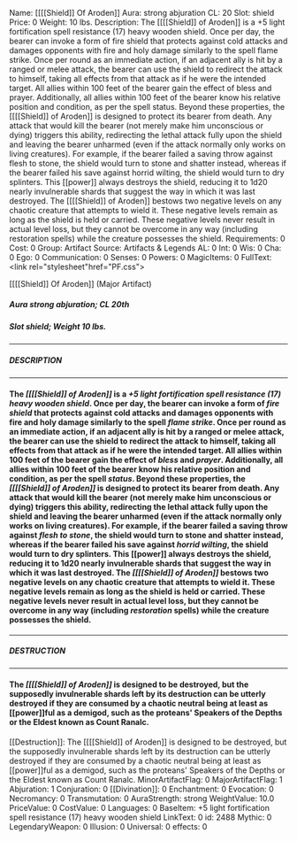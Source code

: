 Name: [[[[Shield]] Of Aroden]]
Aura: strong abjuration
CL: 20
Slot: shield
Price: 0
Weight: 10 lbs.
Description: The [[[[Shield]] of Aroden]] is a +5 light fortification spell resistance (17) heavy wooden shield. Once per day, the bearer can invoke a form of fire shield that protects against cold attacks and damages opponents with fire and holy damage similarly to the spell flame strike. Once per round as an immediate action, if an adjacent ally is hit by a ranged or melee attack, the bearer can use the shield to redirect the attack to himself, taking all effects from that attack as if he were the intended target. All allies within 100 feet of the bearer gain the effect of bless and prayer. Additionally, all allies within 100 feet of the bearer know his relative position and condition, as per the spell status. Beyond these properties, the [[[[Shield]] of Aroden]] is designed to protect its bearer from death. Any attack that would kill the bearer (not merely make him unconscious or dying) triggers this ability, redirecting the lethal attack fully upon the shield and leaving the bearer unharmed (even if the attack normally only works on living creatures). For example, if the bearer failed a saving throw against flesh to stone, the shield would turn to stone and shatter instead, whereas if the bearer failed his save against horrid wilting, the shield would turn to dry splinters. This [[power]] always destroys the shield, reducing it to 1d20 nearly invulnerable shards that suggest the way in which it was last destroyed. The [[[[Shield]] of Aroden]] bestows two negative levels on any chaotic creature that attempts to wield it. These negative levels remain as long as the shield is held or carried. These negative levels never result in actual level loss, but they cannot be overcome in any way (including restoration spells) while the creature possesses the shield.
Requirements: 0
Cost: 0
Group: Artifact
Source: Artifacts & Legends
AL: 0
Int: 0
Wis: 0
Cha: 0
Ego: 0
Communication: 0
Senses: 0
Powers: 0
MagicItems: 0
FullText: <link rel="stylesheet"href="PF.css"><div class="heading"><p class="alignleft">[[[[Shield]] Of Aroden]] (Major Artifact)</p><div style="clear: both;"></div></div><div><h5><b>Aura </b>strong abjuration; <b>CL </b>20th</h5><h5><b>Slot </b>shield; <b>Weight </b>10 lbs.</h5></div><hr/><div><h5><b>DESCRIPTION</b></h5></div><hr/><div><h4><p>The <i>[[[[Shield]] of Aroden]]</i> is a <i>+5 light fortification spell resistance (17) heavy wooden shield</i>. Once per day, the bearer can invoke a form of <i>fire shield</i> that protects against cold attacks and damages opponents with fire and holy damage similarly to the spell <i>flame strike</i>. Once per round as an immediate action, if an adjacent ally is hit by a ranged or melee attack, the bearer can use the shield to redirect the attack to himself, taking all effects from that attack as if he were the intended target. All allies within 100 feet of the bearer gain the effect of <i>bless</i> and <i>prayer</i>. Additionally, all allies within 100 feet of the bearer know his relative position and condition, as per the spell <i>status</i>. Beyond these properties, the <i>[[[[Shield]] of Aroden]]</i> is designed to protect its bearer from death. Any attack that would kill the bearer (not merely make him unconscious or dying) triggers this ability, redirecting the lethal attack fully upon the shield and leaving the bearer unharmed (even if the attack normally only works on living creatures). For example, if the bearer failed a saving throw against <i>flesh to stone</i>, the shield would turn to stone and shatter instead, whereas if the bearer failed his save against <i>horrid wilting</i>, the shield would turn to dry splinters. This [[power]] always destroys the shield, reducing it to 1d20 nearly invulnerable shards that suggest the way in which it was last destroyed. The <i>[[[[Shield]] of Aroden]]</i> bestows two negative levels on any chaotic creature that attempts to wield it. These negative levels remain as long as the shield is held or carried. These negative levels never result in actual level loss, but they cannot be overcome in any way (including <i>restoration</i> spells) while the creature possesses the shield.</p></h4></div><hr/><div><h5><b>DESTRUCTION</b></h5></div><hr/><div><h4><p>The <i>[[[[Shield]] of Aroden]]</i> is designed to be destroyed, but the supposedly invulnerable shards left by its destruction can be utterly destroyed if they are consumed by a chaotic neutral being at least as [[power]]ful as a demigod, such as the proteans' Speakers of the Depths or the Eldest known as Count Ranalc.</p></h4></div>
[[Destruction]]: The [[[[Shield]] of Aroden]] is designed to be destroyed, but the supposedly invulnerable shards left by its destruction can be utterly destroyed if they are consumed by a chaotic neutral being at least as [[power]]ful as a demigod, such as the proteans' Speakers of the Depths or the Eldest known as Count Ranalc.
MinorArtifactFlag: 0
MajorArtifactFlag: 1
Abjuration: 1
Conjuration: 0
[[Divination]]: 0
Enchantment: 0
Evocation: 0
Necromancy: 0
Transmutation: 0
AuraStrength: strong
WeightValue: 10.0
PriceValue: 0
CostValue: 0
Languages: 0
BaseItem: +5 light fortification spell resistance (17) heavy wooden shield
LinkText: 0
id: 2488
Mythic: 0
LegendaryWeapon: 0
Illusion: 0
Universal: 0
effects: 0
